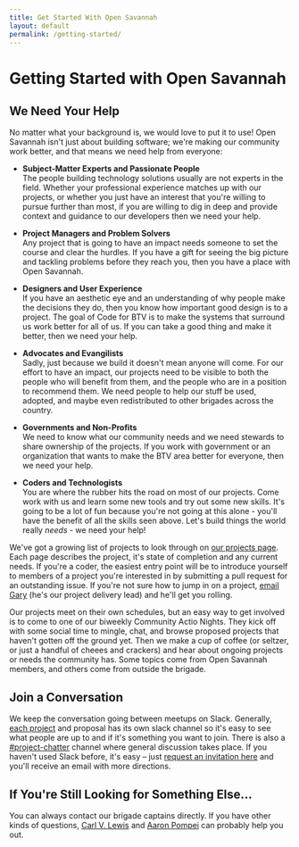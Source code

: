 ```yaml
---
title: Get Started With Open Savannah
layout: default
permalink: /getting-started/
---
```


# Getting Started with Open Savannah

## We Need Your Help

No matter what your background is, we would love to put it to use! Open Savannah isn't just about building software; we're making our community work better, and that means we need help from everyone:

* **Subject-Matter Experts and Passionate People**  
The people building technology solutions usually are not experts in the field.  Whether your professional experience matches up with our projects, or whether you just have an interest that you're willing to pursue further than most, if you are willing to dig in deep and provide context and guidance to our developers then we need your help.  
 
* **Project Managers and Problem Solvers**  
Any project that is going to have an impact needs someone to set the course and clear the hurdles.  If you have a gift for seeing the big picture and tackling problems before they reach you, then you have a place with Open Savannah.  
 
* **Designers and User Experience**  
If you have an aesthetic eye and an understanding of why people make the decisions they do, then you know how important good design is to a project.  The goal of Code for BTV is to make the systems that surround us work better for all of us.  If you can take a good thing and make it better, then we need your help.  
 
* **Advocates and Evangilists**  
Sadly, just because we build it doesn't mean anyone will come.  For our effort to have an impact, our projects need to be visible to both the people who will benefit from them, and the people who are in a position to recommend them.  We need people to help our stuff be used, adopted, and maybe even redistributed to other brigades across the country.  
 
* **Governments and Non-Profits**  
We need to know what our community needs and we need stewards to share ownership of the projects.  If you work with government or an organization that wants to make the BTV area better for everyone, then we need your help.  
 
* **Coders and Technologists**  
You are where the rubber hits the road on most of our projects.  Come work with us and learn some new tools and try out some new skills.  It's going to be a lot of fun because you're not going at this alone - you'll have the benefit of all the skills seen above.  Let's build things the world really _needs_ \- we need your help!

We've got a growing list of projects to look through on [our projects page][1].  Each page describes the project, it's state of completion and any current needs.  If you're a coder, the easiest entry point will be to introduce yourself to members of a project you're interested in by submitting a pull request for an outstanding issue.  If you're not sure how to jump in on a project, [email Gary][2] (he's our project delivery lead) and he'll get you rolling.

Our projects meet on their own schedules, but an easy way to get involved is to come to one of our biweekly Community Actio Nights.  They kick off with some social time to mingle, chat, and browse proposed projects that haven't gotten off the ground yet.  Then we make a cup of coffee (or seltzer, or just a handful of cheees and crackers) and hear about ongoing projects or needs the community has.  Some topics come from Open Savannah members, and others come from outside the brigade.  

## Join a Conversation

We keep the conversation going between meetups on Slack.  Generally, [each project][1] and proposal has its own slack channel so it's easy to see what people are up to and if it's something you want to join.  There is also a [#project-chatter][3] channel where general discussion takes place.  If you haven't used Slack before, it's easy – just [request an invitation here][4] and you'll receive an email with more directions.

## If You're Still Looking for Something Else...

You can always contact our brigade captains directly. If you have other kinds of questions, [Carl V. Lewis][5] and [Aaron Pompei][6] can probably help you out.

[1]: https://opensavannah.org/project-list
[2]: mailto:gary@opensavannah.org?subject=I'm%20looking%20for%20an%Open%20Savannah%20BTV%20project
[3]: http://slack.opensavannah.org
[4]: http://slack.opensavannah.org
[5]: mailto:carl@opensavannah.org?subject=Getting%20Started%20with%20Open%20Savannah
[6]: mailto:aaron@opensavannah.org?subject=Getting%20Started%20with%20Open%20Savannah

  
